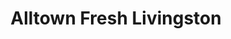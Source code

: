 ---
title: "Alltown Fresh Livingston"
url: /livingston/alltown-fresh-livingston/
shop: supermarket
---